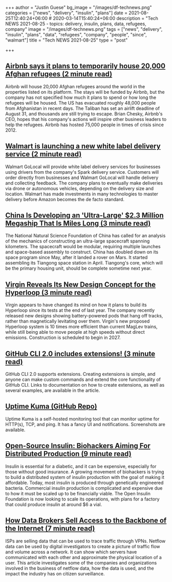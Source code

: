 +++
author = "Justin Guese"
bg_image = "/images/df-technews.png"
categories = ["news", "delivery", "insulin", "plans"]
date = 2021-08-25T12:40:24+06:00 # 2020-03-14T15:40:24+06:00
description = "Tech NEWS 2021-08-25 - topics: delivery, insulin, plans, data, refugees, company"
image = "/images/df-technews.png"
tags = ["news", "delivery", "insulin", "plans", "data", "refugees", "company", "people", "since", "walmart"]
title = "Tech NEWS 2021-08-25"
type = "post"

+++

## [Airbnb says it plans to temporarily house 20,000 Afghan refugees (2 minute read)](https://www.cnbc.com/2021/08/24/airbnb-plans-to-temporarily-house-20000-afghan-refugees.html)

Airbnb will house 20,000 Afghan refugees around the world in the properties listed on its platform. The stays will be funded by Airbnb, but the company has not specified how much it plans to spend or how long the refugees will be housed. The US has evacuated roughly 48,000 people from Afghanistan in recent days. The Taliban has set an airlift deadline of August 31, and thousands are still trying to escape. Brian Chesky, Airbnb's CEO, hopes that his company's actions will inspire other business leaders to help the refugees. Airbnb has hosted 75,000 people in times of crisis since 2012.

## [Walmart is launching a new white label delivery service (2 minute read)](https://www.theverge.com/2021/8/24/22639778/walmart-golocal-delivery-service-small-business-drones)

Walmart GoLocal will provide white label delivery services for businesses using drivers from the company's Spark delivery service. Customers will order directly from businesses and Walmart GoLocal will handle delivery and collecting feedback. The company plans to eventually make deliveries via drone or autonomous vehicles, depending on the delivery size and location. Walmart has made investments in many technologies to master delivery before Amazon becomes the de facto standard.

## [China Is Developing an 'Ultra-Large' $2.3 Million Megaship That Is Miles Long (3 minute read)](https://interestingengineering.com/china-developing-23-million-megaship-miles-long)

The National Natural Science Foundation of China has called for an analysis of the mechanics of constructing an ultra-large spacecraft spanning kilometers. The spacecraft would be modular, requiring multiple launches and space-based assembly to construct. China has doubled down on its space program since May, after it landed a rover on Mars. It started assembling its Tiangong space station in April. Tiangong's core, which will be the primary housing unit, should be complete sometime next year.

## [Virgin Reveals Its New Design Concept for the Hyperloop (3 minute read)](https://interestingengineering.com/virgin-reveals-its-new-design-concept-for-the-hyperloop)

Virgin appears to have changed its mind on how it plans to build its Hyperloop since its tests at the end of last year. The company recently released new designs showing battery-powered pods that hang off tracks, rather than magnetically levitating over them. Virgin's new proposed Hyperloop system is 10 times more efficient than current MagLev trains, while still being able to move people at high speeds without direct emissions. Construction is scheduled to begin in 2027.

## [GitHub CLI 2.0 includes extensions! (3 minute read)](https://github.blog/2021-08-24-github-cli-2-0-includes-extensions/)

GitHub CLI 2.0 supports extensions. Creating extensions is simple, and anyone can make custom commands and extend the core functionality of GitHub CLI. Links to documentation on how to create extensions, as well as several examples, are available in the article.

## [Uptime Kuma (GitHub Repo)](https://github.com/louislam/uptime-kuma)

Uptime Kuma is a self-hosted monitoring tool that can monitor uptime for HTTP(s), TCP, and ping. It has a fancy UI and notifications. Screenshots are available.

## [Open-Source Insulin: Biohackers Aiming For Distributed Production (9 minute read)](https://hackaday.com/2021/08/23/open-source-insulin-biohackers-aiming-for-distributed-production/)

Insulin is essential for a diabetic, and it can be expensive, especially for those without good insurance. A growing movement of biohackers is trying to build a distributed system of insulin production with the goal of making it affordable. Today, most insulin is produced through genetically engineered bacteria. Commercial insulin production is complicated and expensive due to how it must be scaled up to be financially viable. The Open Insulin Foundation is now looking to scale its operations, with plans for a factory that could produce insulin at around $6 a vial.

## [How Data Brokers Sell Access to the Backbone of the Internet (7 minute read)](https://www.vice.com/en/article/jg84yy/data-brokers-netflow-data-team-cymru)

ISPs are selling data that can be used to trace traffic through VPNs. Netflow data can be used by digital investigators to create a picture of traffic flow and volume across a network. It can show which servers have communicated with each other and approximate the physical location of a user. This article investigates some of the companies and organizations involved in the business of netflow data, how the data is used, and the impact the industry has on citizen surveillance.

